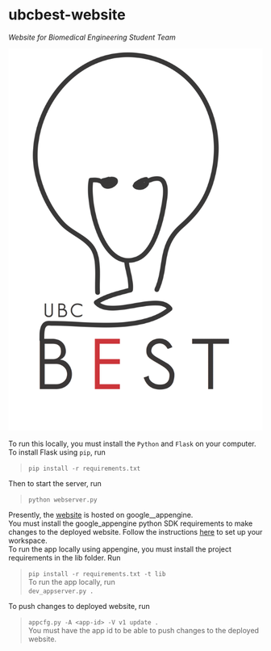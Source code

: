 # ubcbest-website
_Website for Biomedical Engineering Student Team_  

![logo](./static/img/best-logo.gif)

To run this locally, you must install the `Python` and `Flask` on your
computer.  
To install Flask using `pip`, run  
> ```pip install -r requirements.txt```  

Then to start the server, run  
> ```python webserver.py```  

Presently, the [website](https://ubc-best.appspot.com) is hosted on
google__appengine.  
You must install the google_appengine python SDK requirements to make
changes to the deployed website. Follow the instructions
[here](https://cloud.google.com/appengine/docs/python/getting-started/python-standard-env) 
to set up your workspace.  
To run the app locally using appengine, you must install the project
requirements in the lib folder. Run  
> ```pip install -r requirements.txt -t lib```  
To run the app locally, run  
> ```dev_appserver.py .```  

To push changes to deployed website, run  
> ```appcfg.py -A <app-id> -V v1 update .```  
You must have the app id to be able to push changes to the deployed
website.

